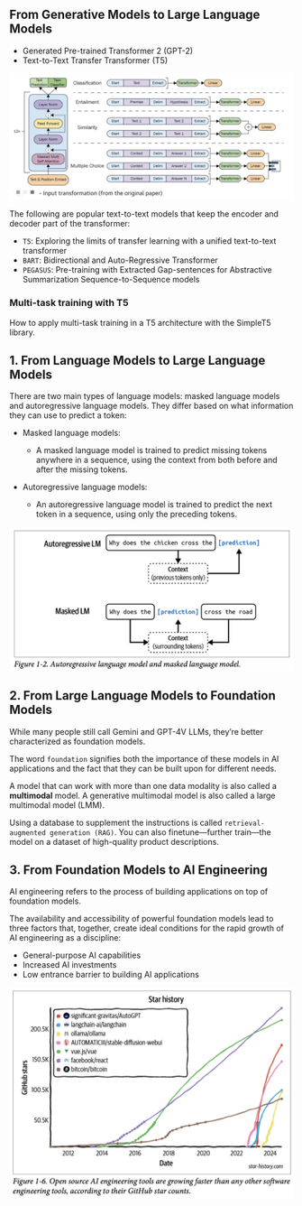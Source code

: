 ## From Generative Models to Large Language Models

- Generated Pre-trained Transformer 2 (GPT-2)
- Text-to-Text Transfer Transformer (T5) 

![alt text](./images/input-transformation.png)

The following are popular text-to-text models that keep the encoder and decoder part of the transformer:

- `T5`: Exploring the limits of transfer learning with a unified text-to-text transformer
- `BART`: Bidirectional and Auto-Regressive Transformer
- `PEGASUS`: Pre-training with Extracted Gap-sentences for Abstractive Summarization Sequence-to-Sequence models

### Multi-task training with T5
How to apply multi-task training in a T5 architecture with the SimpleT5 library. 

## 1. From Language Models to Large Language Models

There are two main types of language models: masked language models and autoregressive language models. They differ based on what information they can use to predict a token:

- Masked language models: 
  - A masked language model is trained to predict missing tokens anywhere in a sequence, using the context from both before and after the missing tokens.

- Autoregressive language models:
  - An autoregressive language model is trained to predict the next token in a sequence, using only the preceding tokens.

![alt text](./images/a1.png)

## 2. From Large Language Models to Foundation Models
While many people still call Gemini and GPT-4V LLMs, they’re better characterized as foundation models. 

The word `foundation` signifies both the importance of these models in AI applications and the fact that they can be built upon for different needs.

A model that can work with more than one data modality is also called a **multimodal** model. A generative multimodal model is also called a large multimodal model (LMM).

Using a database to supplement the instructions is called `retrieval-augmented generation (RAG)`. You can also finetune—further train—the model on a dataset of high-quality product descriptions.


## 3. From Foundation Models to AI Engineering
AI engineering refers to the process of building applications on top of foundation models.

The availability and accessibility of powerful foundation models lead to three factors that, together, create ideal conditions for the rapid growth of AI engineering as a discipline:

- General-purpose AI capabilities
- Increased AI investments
- Low entrance barrier to building AI applications

![alt text](./images/a2.png)